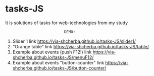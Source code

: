 # tasks-JS
It is solutions of tasks for web-technologies from my study

                              DEMO:

1. Slider 1  link https://via-shcherba.github.io/tasks-JS/slider1/
2. "Orange table" link  https://via-shcherba.github.io/tasks-JS/table/  
3. Example about events (push F12!) link  https://via-shcherba.github.io/tasks-JS/menuF12/  
4. Example about events "button-counter" link  https://via-shcherba.github.io/tasks-JS/button-counter/  
